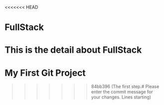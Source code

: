 <<<<<<< HEAD
# FullStack
This is the detail about FullStack
=======
# My First Git Project
>>>>>>> 84bb396 (The first step.# Please enter the commit message for your changes. Lines starting)
